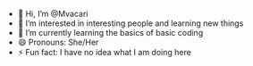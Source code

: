 - 👋 Hi, I’m @Mvacari
- 👀 I’m interested in interesting people and learning new things
- 🌱 I’m currently learning the basics of basic coding
- 😄 Pronouns: She/Her
- ⚡ Fun fact: I have no idea what I am doing here

<!---
Mvacari/Mvacari is a ✨ special ✨ repository because its `README.md` (this file) appears on your GitHub profile.
You can click the Preview link to take a look at your changes.
--->
